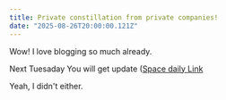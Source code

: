 ```yaml
---
title: Private constillation from private companies!
date: "2025-08-26T20:00:00.121Z"
---
```


Wow! I love blogging so much already.

Next Tuesaday You will get update
([Space daily Link](https://www.spacedaily.com/reports/Indian_Private_Space_Consortium_to_Build_First_National_Earth_Observation_Satellite_Network_999.html)

Yeah, I didn't either.
